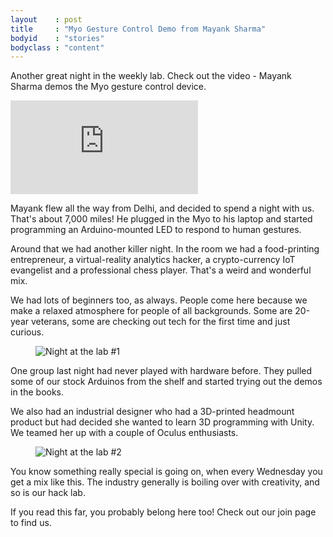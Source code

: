 ```yaml
---
layout    : post
title     : "Myo Gesture Control Demo from Mayank Sharma"
bodyid    : "stories"
bodyclass : "content"
---
```

<p>Another great night in the weekly lab. Check out the video - Mayank Sharma demos the Myo gesture control device.</p>

<div class="video">
	<iframe src="https://player.vimeo.com/video/138273110?color=ffffff" frameborder="0" webkitallowfullscreen mozallowfullscreen allowfullscreen></iframe>
</div>

<p>Mayank flew all the way from Delhi, and decided to spend a night with us. That's about 7,000 miles! He plugged in the Myo to his laptop and started programming an Arduino-mounted LED to respond to human gestures.</p>

<!--excerpt-ends-->

<p>Around that we had another killer night. In the room we had a food-printing entrepreneur, a virtual-reality analytics hacker, a crypto-currency IoT evangelist and a professional chess player. That's a weird and wonderful mix.</p>

<p>We had lots of beginners too, as always. People come here because we make a relaxed atmosphere for people of all backgrounds. Some are 20-year veterans, some are checking out tech for the first time and just curious.</p>

<figure>
	<img src="/images/blog/2015-09-03-mayank/night-1.jpg" alt="Night at the lab #1" />
</figure>

<p>One group last night had never played with hardware before. They pulled some of our stock Arduinos from the shelf and started trying out the demos in the books.</p>

<p>We also had an industrial designer who had a 3D-printed headmount product but had decided she wanted to learn 3D programming with Unity. We teamed her up with a couple of Oculus enthusiasts.</p>

<figure>
	<img src="/images/blog/2015-09-03-mayank/night-2.jpg" alt="Night at the lab #2" />
</figure>

<p>You know something really special is going on, when every Wednesday you get a mix like this. The industry generally is boiling over with creativity, and so is our hack lab.</p>

<p>If you read this far, you probably belong here too! Check out our join page to find us.</p>